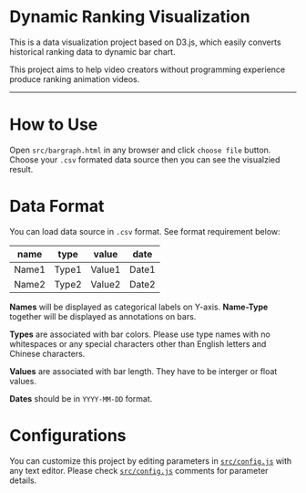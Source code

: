 # Dynamic Ranking Visualization
This is a data visualization project based on D3.js, which easily converts historical ranking data to dynamic bar chart.

This project aims to help video creators without programming experience produce ranking animation videos.

----

# How to Use

Open `src/bargraph.html` in any browser and click `choose file` button. Choose your `.csv` formated data source then you can see the visualzied result. 

# Data Format

You can load data source in `.csv` format. See format requirement below:

name|type|value|date
:--:|:--:|:--:|:--:
Name1|Type1|Value1|Date1
Name2|Type2|Value2|Date2


**Names** will be displayed as categorical labels on Y-axis. **Name-Type** together will be displayed as annotations on bars.

**Types** are associated with bar colors. Please use type names with no whitespaces or any special characters other than English letters and Chinese characters.

**Values** are associated with bar length. They have to be interger or float values. 

**Dates** should be in `YYYY-MM-DD` format.

# Configurations

You can customize this project by editing parameters in [`src/config.js`](/src/config.js) with any text editor. Please check [`src/config.js`](/dist/config.js) comments for parameter details.
